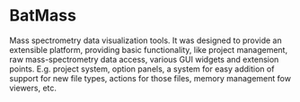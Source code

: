 # BatMass
Mass spectrometry data visualization tools.
It was designed to provide an extensible platform, providing basic functionality, like project management, raw mass-spectrometry data access, various GUI widgets and extension points. E.g. project system, option panels, a system for easy addition of support for new file types, actions for those files, memory management fow viewers, etc.
